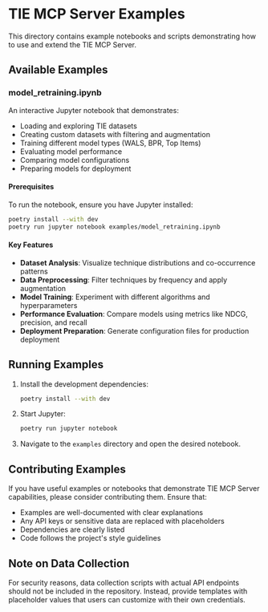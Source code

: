 # TIE MCP Server Examples

This directory contains example notebooks and scripts demonstrating how to use and extend the TIE MCP Server.

## Available Examples

### model_retraining.ipynb
An interactive Jupyter notebook that demonstrates:
- Loading and exploring TIE datasets
- Creating custom datasets with filtering and augmentation
- Training different model types (WALS, BPR, Top Items)
- Evaluating model performance
- Comparing model configurations
- Preparing models for deployment

#### Prerequisites
To run the notebook, ensure you have Jupyter installed:
```bash
poetry install --with dev
poetry run jupyter notebook examples/model_retraining.ipynb
```

#### Key Features
- **Dataset Analysis**: Visualize technique distributions and co-occurrence patterns
- **Data Preprocessing**: Filter techniques by frequency and apply augmentation
- **Model Training**: Experiment with different algorithms and hyperparameters
- **Performance Evaluation**: Compare models using metrics like NDCG, precision, and recall
- **Deployment Preparation**: Generate configuration files for production deployment

## Running Examples

1. Install the development dependencies:
   ```bash
   poetry install --with dev
   ```

2. Start Jupyter:
   ```bash
   poetry run jupyter notebook
   ```

3. Navigate to the `examples` directory and open the desired notebook.

## Contributing Examples

If you have useful examples or notebooks that demonstrate TIE MCP Server capabilities, please consider contributing them. Ensure that:
- Examples are well-documented with clear explanations
- Any API keys or sensitive data are replaced with placeholders
- Dependencies are clearly listed
- Code follows the project's style guidelines

## Note on Data Collection

For security reasons, data collection scripts with actual API endpoints should not be included in the repository. Instead, provide templates with placeholder values that users can customize with their own credentials.